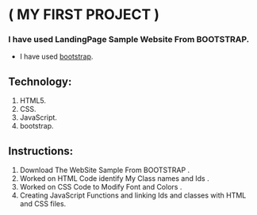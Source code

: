 # ( MY FIRST PROJECT )

### I have  used LandingPage Sample Website From BOOTSTRAP.
- I have used [bootstrap](https://getbootstrap.com/).

## Technology:
1. HTML5.
2. CSS.
3. JavaScript.
4. bootstrap.

## Instructions:
1. Download The WebSite Sample From BOOTSTRAP .
2. Worked on HTML Code identify My Class names and Ids .
3. Worked on CSS Code to Modify Font and Colors .
4. Creating JavaScript Functions and linking Ids and classes with HTML and CSS files.
